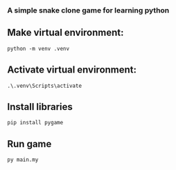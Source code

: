 ### A simple snake clone game for learning python


## Make virtual environment: 
```
python -m venv .venv
```

## Activate virtual environment: 
```
.\.venv\Scripts\activate
```

## Install libraries
```
pip install pygame
```

## Run game
```
py main.my
```
